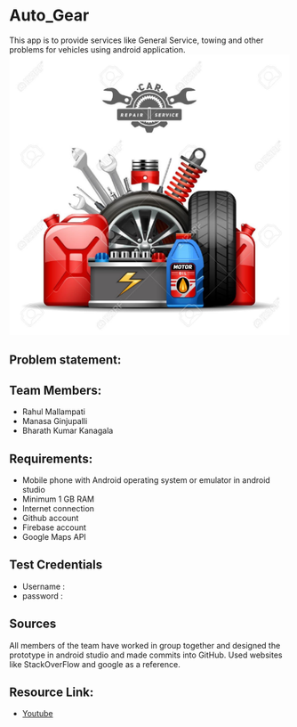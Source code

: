 # Auto_Gear
This app is to provide services like General Service, towing and other problems for vehicles using android application.
![logo](https://github.com/Rahulmallampati825/Auto_Gear/blob/master/App%20logo.jpg)

## Problem statement: 



## Team Members:
- Rahul Mallampati
-	Manasa Ginjupalli
- Bharath Kumar Kanagala

## Requirements:
- Mobile phone with Android operating system or emulator in android studio
- Minimum 1 GB RAM
- Internet connection
- Github account
- Firebase account
- Google Maps API

## Test Credentials
- Username :
- password :

## Sources
All members of the team have worked in group together and designed the prototype in android studio and made commits into GitHub. Used websites like StackOverFlow and google as a reference.

## Resource Link:
- [Youtube](https://www.youtube.com/watch?v=LpWhAz3e1sI)





